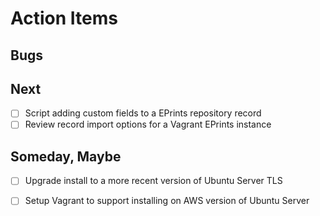 
# Action Items

## Bugs

## Next

+ [ ] Script adding custom fields to a EPrints repository record
+ [ ] Review record import options for a Vagrant EPrints instance

## Someday, Maybe

+ [ ] Upgrade install to a more recent version of Ubuntu Server TLS
+ [ ] Setup Vagrant to support installing on AWS version of Ubuntu Server

